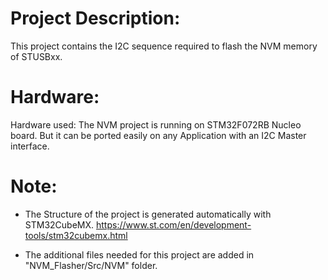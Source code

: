 # Project Description: 
This project contains the I2C sequence required to flash the NVM memory of STUSBxx.


# Hardware:
Hardware used: The NVM project is running on STM32F072RB Nucleo board.
But it can be ported easily on any Application with an I2C Master interface.


# Note: 
- The Structure of the project is generated automatically with STM32CubeMX.
https://www.st.com/en/development-tools/stm32cubemx.html

- The additional files needed for this project are added in "NVM_Flasher/Src/NVM" folder.


